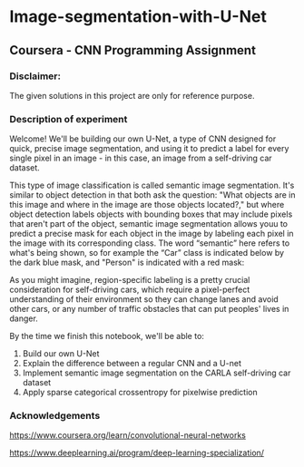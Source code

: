 # Image-segmentation-with-U-Net
## Coursera - CNN Programming Assignment

### Disclaimer:
The given solutions in this project are only for reference purpose.

### Description of experiment

Welcome! We'll be building our own U-Net, a type of CNN designed for quick, precise image segmentation, and using it to predict a label for every single pixel in an image - in this case, an image from a self-driving car dataset.

This type of image classification is called semantic image segmentation. It's similar to object detection in that both ask the question: "What objects are in this image and where in the image are those objects located?," but where object detection labels objects with bounding boxes that may include pixels that aren't part of the object, semantic image segmentation allows youu to predict a precise mask for each object in the image by labeling each pixel in the image with its corresponding class. The word “semantic” here refers to what's being shown, so for example the “Car” class is indicated below by the dark blue mask, and "Person" is indicated with a red mask:

As you might imagine, region-specific labeling is a pretty crucial consideration for self-driving cars, which require a pixel-perfect understanding of their environment so they can change lanes and avoid other cars, or any number of traffic obstacles that can put peoples' lives in danger.

By the time we finish this notebook, we'll be able to:

1. Build our own U-Net <br>
2. Explain the difference between a regular CNN and a U-net <br>
3. Implement semantic image segmentation on the CARLA self-driving car dataset <br>
4. Apply sparse categorical crossentropy for pixelwise prediction <br>

### Acknowledgements

https://www.coursera.org/learn/convolutional-neural-networks

https://www.deeplearning.ai/program/deep-learning-specialization/
